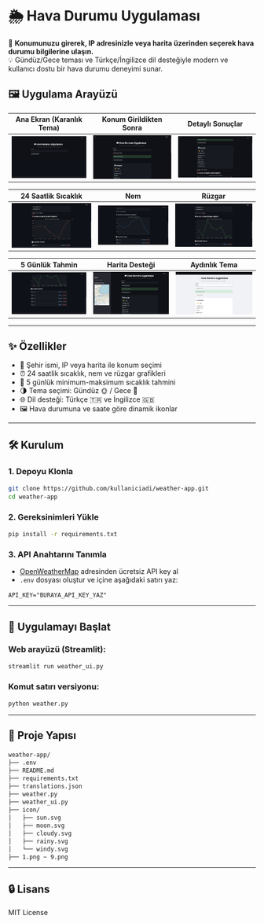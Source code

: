 # 🌦️ Hava Durumu Uygulaması

📍 **Konumunuzu girerek, IP adresinizle veya harita üzerinden seçerek hava durumu bilgilerine ulaşın.**  
💡 Gündüz/Gece teması ve Türkçe/İngilizce dil desteğiyle modern ve kullanıcı dostu bir hava durumu deneyimi sunar.

## 🖼️ Uygulama Arayüzü

| Ana Ekran (Karanlık Tema) | Konum Girildikten Sonra | Detaylı Sonuçlar |
|---------------------------|-------------------------|------------------|
| ![Görsel 1](./1.png)      | ![Görsel 2](./2.png)    | ![Görsel 3](./3.png) |

| 24 Saatlik Sıcaklık | Nem | Rüzgar |
|---------------------|-----|--------|
| ![Görsel 4](./4.png) | ![Görsel 5](./5.png) | ![Görsel 6](./6.png) |

| 5 Günlük Tahmin | Harita Desteği | Aydınlık Tema |
|-----------------|----------------|----------------|
| ![Görsel 7](./7.png) | ![Görsel 8](./8.png) | ![Görsel 9](./9.png) |

---

## ✨ Özellikler

- 📍 Şehir ismi, IP veya harita ile konum seçimi
- ⏰ 24 saatlik sıcaklık, nem ve rüzgar grafikleri
- 📅 5 günlük minimum-maksimum sıcaklık tahmini
- 🌗 Tema seçimi: Gündüz 🌞 / Gece 🌙
- 🌐 Dil desteği: Türkçe 🇹🇷 ve İngilizce 🇬🇧
- 🖼️ Hava durumuna ve saate göre dinamik ikonlar

---

## 🛠️ Kurulum

### 1. Depoyu Klonla

```bash
git clone https://github.com/kullaniciadi/weather-app.git
cd weather-app
```

### 2. Gereksinimleri Yükle

```bash
pip install -r requirements.txt
```

### 3. API Anahtarını Tanımla

- [OpenWeatherMap](https://openweathermap.org/api) adresinden ücretsiz API key al
- `.env` dosyası oluştur ve içine aşağıdaki satırı yaz:

```env
API_KEY="BURAYA_API_KEY_YAZ"
```

---

## 🚀 Uygulamayı Başlat

### Web arayüzü (Streamlit):

```bash
streamlit run weather_ui.py
```

### Komut satırı versiyonu:

```bash
python weather.py
```

---

## 📁 Proje Yapısı

```
weather-app/
├── .env
├── README.md
├── requirements.txt
├── translations.json
├── weather.py
├── weather_ui.py
├── icon/
│   ├── sun.svg
│   ├── moon.svg
│   ├── cloudy.svg
│   ├── rainy.svg
│   └── windy.svg
├── 1.png ~ 9.png 
```

---

## 🔒 Lisans

MIT License
